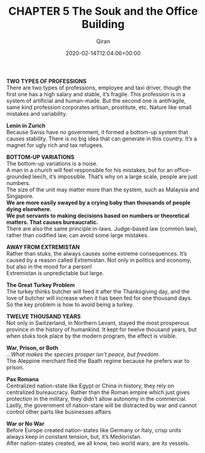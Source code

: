 ﻿---
title: CHAPTER 5 The Souk and the Office Building
author: Qiran
type: post
date: 2020-02-14T12:04:06+00:00
aliases: ["/chapter-5-the-souk-and-the-office-building/"]
categories:
  - 'Antifragile: Things That Gain From Disorder'

---
**TWO TYPES OF PROFESSIONS**  
There are two types of professions, employee and taxi driver, though the first one has a high salary and stable, it&#8217;s fragile. This profession is in a system of artificial and human-made. But the second one is antifragile, same kind profession corporates artisan, prostitute, etc. Nature like small mistakes and variability.

**Lenin in Zurich**  
Because Swiss have no government, it formed a bottom-up system that causes stability. There is no big idea that can generate in this country. It&#8217;s a magnet for ugly rich and tax refugees.

**BOTTOM-UP VARIATIONS**  
The bottom-up variations is a noise.  
A man in a church will feel responsible for his mistakes, but for an office-grounded leech, it&#8217;s impossible. That&#8217;s why on a large scale, people are just numbers.  
The size of the unit may matter more than the system, such as Malaysia and Singapore.  
**We are more easily swayed by a crying baby than thousands of people dying elsewhere.**  
**We put servants to making decisions based on numbers or theoretical matters. That causes bureaucratic.**  
There are also the same principle in-laws. Judge-based law (common law), rather than codified law, can avoid some large mistakes.

**AWAY FROM EXTREMISTAN**  
Rather than stuks, the always causes some extreme consequences. It&#8217;s caused by a reason called Extremistan. Not only in politics and economy, but also in the mood for a person!  
Extremistan is unpredictable but large.

**The Great Turkey Problem**  
The turkey thinks butcher will feed it after the Thanksgiving day, and the love of butcher will increase when it has been fed for one thousand days. So the key problem is how to avoid being a turkey.

**TWELVE THOUSAND YEARS**  
Not only in Switzerland, in Northern Levant, stayed the most prosperous province in the history of humankind. It kept for twelve thousand years, but when stuks took place by the modern program, the effect is visible.

**War, Prison, or Both**  
_&#8230;What makes the species prosper isn&#8217;t peace, but freedom._  
The Aleppine merchant fled the Baath regime because he prefers war to prison.

**Pax Romana**  
Centralized nation-state like Egypt or China in history, they rely on centralized bureaucracy. Rather than the Roman empire which just gives protection in the military, they didn&#8217;t allow autonomy in the commercial. Lastly, the government of nation-stare will be distracted by war and cannot control other parts like businesses affairs

**War or No War**  
Before Europe created nation-states like Germany or Italy, crisp units always keep in constant tension, but, it&#8217;s Medioristan.  
After nation-states created, we all know, two world wars, are its vessels.
